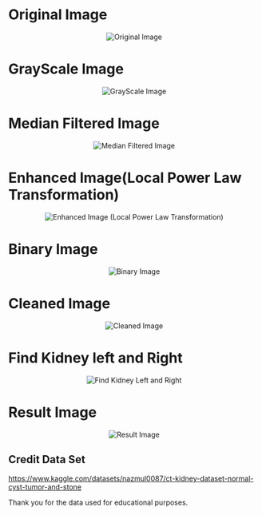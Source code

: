 # Original Image
<p align="center">
  <img src="https://github.com/user-attachments/assets/2cc47e52-922b-400b-895a-2f71da3a985e" alt="Original Image">
</p>

# GrayScale Image
<p align="center">
  <img src="https://github.com/user-attachments/assets/6c0bb131-c45d-4845-8a16-6be2098c62cb" alt="GrayScale Image">
</p>

# Median Filtered Image
<p align="center">
  <img src="https://github.com/user-attachments/assets/21d962d0-3d11-42c0-bcba-31e2b22490ed" alt="Median Filtered Image">
</p>

# Enhanced Image(Local Power Law Transformation)
<p align="center">
  <img src="https://github.com/user-attachments/assets/f6485bba-a0b4-4941-a971-76e0c1bdf9ba" alt="Enhanced Image (Local Power Law Transformation)">
</p>

# Binary Image
<p align="center">
  <img src="https://github.com/user-attachments/assets/b01115f2-afc4-41d1-b447-05e0071f6f56" alt="Binary Image">
</p>

# Cleaned Image
<p align="center">
  <img src="https://github.com/user-attachments/assets/fac0ea54-3c23-4645-9211-8a3c7a2f7546" alt="Cleaned Image">
</p>

# Find Kidney left and Right
<p align="center">
  <img src="https://github.com/user-attachments/assets/39f58c3e-046e-452f-828d-a44fb02c30d5" alt="Find Kidney Left and Right">
</p>

# Result Image
<p align="center">
  <img src="https://github.com/user-attachments/assets/6f0ee1dc-284e-4b3e-a128-d136cfea0ae6" alt="Result Image">
</p>

## Credit Data Set
https://www.kaggle.com/datasets/nazmul0087/ct-kidney-dataset-normal-cyst-tumor-and-stone

Thank you for the data used for educational purposes.

